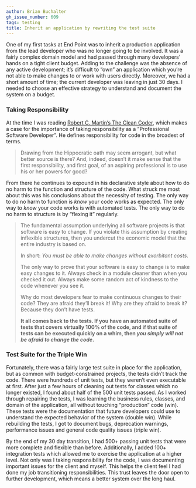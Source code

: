 ```yaml
---
author: Brian Buchalter
gh_issue_number: 609
tags: testing
title: Inherit an application by rewriting the test suite
---
```




One of my first tasks at End Point was to inherit a production application from the lead developer who was no longer going to be involved. It was a fairly complex domain model and had passed through many developers’ hands on a tight client budget. Adding to the challenge was the absence of any active development; it’s difficult to “own” an application which you’re not able to make changes to or work with users directly. Moreover, we had a short amount of time; the current developer was leaving in just 30 days. I needed to choose an effective strategy to understand and document the system on a budget.

### Taking Responsibility

At the time I was reading [Robert C. Martin’s The Clean Coder](https://www.amazon.com/dp/0137081073), which makes a case for the importance of taking responsibility as a “Professional Software Developer”. He defines responsibility for code in the broadest of terms.

> 
> 
> Drawing from the Hippocratic oath may seem arrogant, but what better source is there? And, indeed, doesn’t it make sense that the first responsibility, and first goal, of an aspiring professional is to use his or her powers for good?
> 
> 

From there he continues to expound in his declarative style about how to do no harm to the function and structure of the code. What struck me most about this was his conclusions about the necessity of testing. The only way to do no harm to function is *know* your code works as expected. The only way to *know* your code works is with automated tests. The only way to do no harm to structure is by “flexing it” regularly.

> 
> 
> The fundamental assumption underlying all software projects is that software is easy to change. If you violate this assumption by creating inflexible structures, then you undercut the economic model that the entire industry is based on.
> 
> 
> 
> In short: *You must be able to make changes without exorbitant costs*.
> 
> 
> 
> The only way to prove that your software is easy to change is to make easy changes to it. Always check in a module cleaner than when you checked it out. Always make some random act of kindness to the code whenever you see it.
> 
> 
> 
> Why do most developers fear to make continuous changes to their code? They are afraid they’ll break it! Why are they afraid to break it? Because they don’t have tests.
> 
> 
> 
> **It all comes back to the tests. If you have an automated suite of tests that covers virtually 100% of the code, and if that suite of tests can be executed quickly on a whim, then *you simply will not be afraid to change the code*.**
> 
> 

### Test Suite for the Triple Win

Fortunately, there was a fairly large test suite in place for the application, but as common with budget-constrained projects, the tests didn’t track the code. There were hundreds of unit tests, but they weren’t even executable at first. After just a few hours of cleaning out tests for classes which no longer existed, I found about half of the 500 unit tests passed. As I worked through repairing the tests, I was learning the business rules, classes, and domain of the application, all without touching “production” code (win). These tests were the documentation that future developers could use to understand the expected behavior of the system (double win). While rebuilding the tests, I got to document bugs, deprecation warnings, performance issues and general code quality issues (triple win).

By the end of my 30 day transition, I had 500+ passing unit tests that were more complete and flexible than before. Additionally, I added 100+ integration tests which allowed me to exercise the application at a higher level. Not only was I taking responsibility for the code, I was documenting important issues for the client and myself. This helps the client feel I had done my job transitioning responsibilities. This trust leaves the door open to further development, which means a better system over the long haul.


